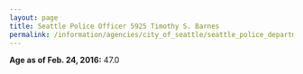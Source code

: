 ```yaml
---
layout: page
title: Seattle Police Officer 5925 Timothy S. Barnes
permalink: /information/agencies/city_of_seattle/seattle_police_department/copbook/5925/
---
```


**Age as of Feb. 24, 2016:** 47.0
